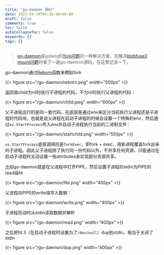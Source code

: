 ```yaml
---
title: "go-daemon 源码"
date: 2023-03-19T09:38:40+08:00
draft: false
comments: true
toc: false
autoCollapseToc: false
keywords: []
tags: []
---
```


> [go-daemon](https://github.com/sevlyar/go-daemon)是golang的[fork问题](https://github.com/golang/go/issues/227)的一种解决方案，在解决[blobfuse2 mount问题](https://cvvz.github.io/post/blobfuse2/)时看了一遍go-daemon源码，在这里记录一下。

go-daemon通过[Reborn](https://github.com/sevlyar/go-daemon/blob/master/daemon.go#L30)函数来模拟fork

{{< figure src="/go-daemon/reborn.png" width="500px" >}}

返回值child为nil时执行子进程的代码，不为nil时执行父进程的代码：

{{< figure src="/go-daemon/child.jpeg" width="600px" >}}

父子进程运行的是同一套代码，在底层是通过env来区分当前执行父进程还是子进程的代码块。也就是说父进程在启动子进程的时候会设置一个特殊的env，然后通过`os.StartProcess`传入env并启动子进程执行当前的二进制文件：

{{< figure src="/go-daemon/startchild.png" width="550px" >}}

`os.StartProcess`底层调用的是`forkExec`，即fork + exec，用新进程覆盖fork出来的子进程。因此父子进程除了执行同一份代码以外，不共享任何资源，只能通过在启动子进程时主动设置一些attributes来实现部分资源共享。

比如go-daemon就是在父进程中打开PIPE，然后设置子进程的stdin为PIPE的read端fd

{{< figure src="/go-daemon/file.png" width="400px" >}}

父进程向PIPE的write端写入数据：

{{< figure src="/go-daemon/write.png" width="400px" >}}

子进程启动时从stdin读取数据并解析

{{< figure src="/go-daemon/read.png" width="400px" >}}

之后把fd 3（在启动子进程时设置为了`/dev/null`）dup到stdin，相当于关闭了stdin

{{< figure src="/go-daemon/dup.png" width="400px" >}}